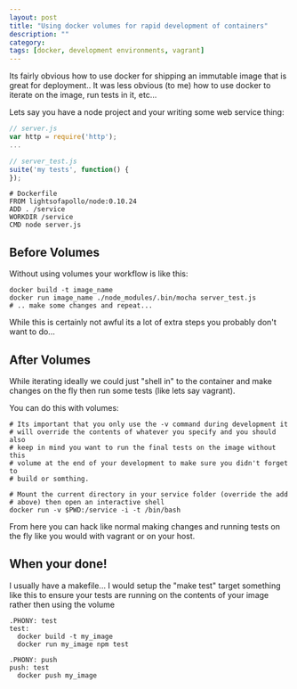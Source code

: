 ```yaml
---
layout: post
title: "Using docker volumes for rapid development of containers"
description: ""
category: 
tags: [docker, development environments, vagrant]
---
```


Its fairly obvious how to use docker for shipping an immutable image
that is great for deployment.. It was less obvious (to me) how to use
docker to iterate on the image, run tests in it, etc...

Lets say you have a node project and your writing some web service
thing:

```js
// server.js
var http = require('http');
...
```

```js
// server_test.js
suite('my tests', function() {
});
```

```
# Dockerfile
FROM lightsofapollo/node:0.10.24
ADD . /service
WORKDIR /service
CMD node server.js
```

## Before Volumes

Without using volumes your workflow is like this:

```
docker build -t image_name
docker run image_name ./node_modules/.bin/mocha server_test.js
# .. make some changes and repeat...
```

While this is certainly not awful its a lot of extra steps you probably
don't want to do...

## After Volumes

While iterating ideally we could just "shell in" to the container and
make changes on the fly then run some tests (like lets say vagrant).

You can do this with volumes:

```
# Its important that you only use the -v command during development it
# will override the contents of whatever you specify and you should also
# keep in mind you want to run the final tests on the image without this
# volume at the end of your development to make sure you didn't forget to
# build or somthing.

# Mount the current directory in your service folder (override the add
# above) then open an interactive shell
docker run -v $PWD:/service -i -t /bin/bash
```

From here you can hack like normal making changes and running tests on
the fly like you would with vagrant or on your host.


## When your done!

I usually have a makefile... I would setup the "make test" target
something like this to ensure your tests are running on the contents of
your image rather then using the volume

```make
.PHONY: test
test:
  docker build -t my_image
  docker run my_image npm test

.PHONY: push
push: test
  docker push my_image
```
